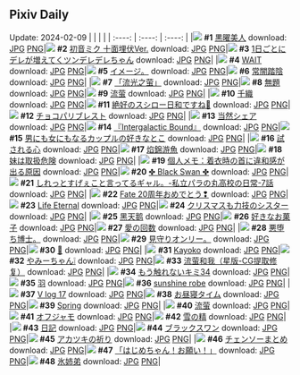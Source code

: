## Pixiv Daily
Update: 2024-02-09
|      |      |      |
| :----: | :----: | :----: |
|![](https://pixiv.microyu.workers.dev/c/240x480/img-master/img/2024/02/07/01/14/46/115826259_p0_master1200.jpg) **#1** [黒曜美人](https://www.pixiv.net/artworks/115826259) download: [JPG](https://pixiv.microyu.workers.dev/img-original/img/2024/02/07/01/14/46/115826259_p0.jpg) [PNG](https://pixiv.microyu.workers.dev/img-original/img/2024/02/07/01/14/46/115826259_p0.png)|![](https://pixiv.microyu.workers.dev/c/240x480/img-master/img/2024/02/07/12/04/37/115836561_p0_master1200.jpg) **#2** [初音ミク 十面埋伏Ver.](https://www.pixiv.net/artworks/115836561) download: [JPG](https://pixiv.microyu.workers.dev/img-original/img/2024/02/07/12/04/37/115836561_p0.jpg) [PNG](https://pixiv.microyu.workers.dev/img-original/img/2024/02/07/12/04/37/115836561_p0.png)|![](https://pixiv.microyu.workers.dev/c/240x480/img-master/img/2024/02/07/00/01/17/115826411_p0_master1200.jpg) **#3** [1日ごとにデレが増えてくツンデレデレちゃん](https://www.pixiv.net/artworks/115826411) download: [JPG](https://pixiv.microyu.workers.dev/img-original/img/2024/02/07/00/01/17/115826411_p0.jpg) [PNG](https://pixiv.microyu.workers.dev/img-original/img/2024/02/07/00/01/17/115826411_p0.png)|
|![](https://pixiv.microyu.workers.dev/c/240x480/img-master/img/2024/02/08/02/00/00/115855899_p0_master1200.jpg) **#4** [WAIT](https://www.pixiv.net/artworks/115855899) download: [JPG](https://pixiv.microyu.workers.dev/img-original/img/2024/02/08/02/00/00/115855899_p0.jpg) [PNG](https://pixiv.microyu.workers.dev/img-original/img/2024/02/08/02/00/00/115855899_p0.png)|![](https://pixiv.microyu.workers.dev/c/240x480/img-master/img/2024/02/07/20/58/07/115833615_p0_master1200.jpg) **#5** [イメージ。](https://www.pixiv.net/artworks/115833615) download: [JPG](https://pixiv.microyu.workers.dev/img-original/img/2024/02/07/20/58/07/115833615_p0.jpg) [PNG](https://pixiv.microyu.workers.dev/img-original/img/2024/02/07/20/58/07/115833615_p0.png)|![](https://pixiv.microyu.workers.dev/c/240x480/img-master/img/2024/02/08/00/00/45/115852684_p0_master1200.jpg) **#6** [常闇踏陰](https://www.pixiv.net/artworks/115852684) download: [JPG](https://pixiv.microyu.workers.dev/img-original/img/2024/02/08/00/00/45/115852684_p0.jpg) [PNG](https://pixiv.microyu.workers.dev/img-original/img/2024/02/08/00/00/45/115852684_p0.png)|
|![](https://pixiv.microyu.workers.dev/c/240x480/img-master/img/2024/02/08/13/21/47/115864464_p0_master1200.jpg) **#7** [「流光之萤」](https://www.pixiv.net/artworks/115864464) download: [JPG](https://pixiv.microyu.workers.dev/img-original/img/2024/02/08/13/21/47/115864464_p0.jpg) [PNG](https://pixiv.microyu.workers.dev/img-original/img/2024/02/08/13/21/47/115864464_p0.png)|![](https://pixiv.microyu.workers.dev/c/240x480/img-master/img/2024/02/07/20/53/42/115846668_p0_master1200.jpg) **#8** [無題](https://www.pixiv.net/artworks/115846668) download: [JPG](https://pixiv.microyu.workers.dev/img-original/img/2024/02/07/20/53/42/115846668_p0.jpg) [PNG](https://pixiv.microyu.workers.dev/img-original/img/2024/02/07/20/53/42/115846668_p0.png)|![](https://pixiv.microyu.workers.dev/c/240x480/img-master/img/2024/02/07/13/39/01/115837916_p0_master1200.jpg) **#9** [流萤](https://www.pixiv.net/artworks/115837916) download: [JPG](https://pixiv.microyu.workers.dev/img-original/img/2024/02/07/13/39/01/115837916_p0.jpg) [PNG](https://pixiv.microyu.workers.dev/img-original/img/2024/02/07/13/39/01/115837916_p0.png)|
|![](https://pixiv.microyu.workers.dev/c/240x480/img-master/img/2024/02/07/00/00/37/115826319_p0_master1200.jpg) **#10** [千織](https://www.pixiv.net/artworks/115826319) download: [JPG](https://pixiv.microyu.workers.dev/img-original/img/2024/02/07/00/00/37/115826319_p0.jpg) [PNG](https://pixiv.microyu.workers.dev/img-original/img/2024/02/07/00/00/37/115826319_p0.png)|![](https://pixiv.microyu.workers.dev/c/240x480/img-master/img/2024/02/07/00/00/34/115826311_p0_master1200.jpg) **#11** [絶好のスシロー日和ですね🌸](https://www.pixiv.net/artworks/115826311) download: [JPG](https://pixiv.microyu.workers.dev/img-original/img/2024/02/07/00/00/34/115826311_p0.jpg) [PNG](https://pixiv.microyu.workers.dev/img-original/img/2024/02/07/00/00/34/115826311_p0.png)|![](https://pixiv.microyu.workers.dev/c/240x480/img-master/img/2024/02/07/20/30/03/115845974_p0_master1200.jpg) **#12** [チョコパリブレスト](https://www.pixiv.net/artworks/115845974) download: [JPG](https://pixiv.microyu.workers.dev/img-original/img/2024/02/07/20/30/03/115845974_p0.jpg) [PNG](https://pixiv.microyu.workers.dev/img-original/img/2024/02/07/20/30/03/115845974_p0.png)|
|![](https://pixiv.microyu.workers.dev/c/240x480/img-master/img/2024/02/07/22/54/35/115850418_p0_master1200.jpg) **#13** [当然シェア](https://www.pixiv.net/artworks/115850418) download: [JPG](https://pixiv.microyu.workers.dev/img-original/img/2024/02/07/22/54/35/115850418_p0.jpg) [PNG](https://pixiv.microyu.workers.dev/img-original/img/2024/02/07/22/54/35/115850418_p0.png)|![](https://pixiv.microyu.workers.dev/c/240x480/img-master/img/2024/02/07/18/23/32/115842641_p0_master1200.jpg) **#14** [『Intergalactic Bound』](https://www.pixiv.net/artworks/115842641) download: [JPG](https://pixiv.microyu.workers.dev/img-original/img/2024/02/07/18/23/32/115842641_p0.jpg) [PNG](https://pixiv.microyu.workers.dev/img-original/img/2024/02/07/18/23/32/115842641_p0.png)|![](https://pixiv.microyu.workers.dev/c/240x480/img-master/img/2024/02/08/00/01/46/115852811_p0_master1200.jpg) **#15** [男にも女にもなるカップルの好きなとこ](https://www.pixiv.net/artworks/115852811) download: [JPG](https://pixiv.microyu.workers.dev/img-original/img/2024/02/08/00/01/46/115852811_p0.jpg) [PNG](https://pixiv.microyu.workers.dev/img-original/img/2024/02/08/00/01/46/115852811_p0.png)|
|![](https://pixiv.microyu.workers.dev/c/240x480/img-master/img/2024/02/08/16/27/41/115867265_p0_master1200.jpg) **#16** [試される心](https://www.pixiv.net/artworks/115867265) download: [JPG](https://pixiv.microyu.workers.dev/img-original/img/2024/02/08/16/27/41/115867265_p0.jpg) [PNG](https://pixiv.microyu.workers.dev/img-original/img/2024/02/08/16/27/41/115867265_p0.png)|![](https://pixiv.microyu.workers.dev/c/240x480/img-master/img/2024/02/07/17/40/08/115841617_p0_master1200.jpg) **#17** [焰錦游魚](https://www.pixiv.net/artworks/115841617) download: [JPG](https://pixiv.microyu.workers.dev/img-original/img/2024/02/07/17/40/08/115841617_p0.jpg) [PNG](https://pixiv.microyu.workers.dev/img-original/img/2024/02/07/17/40/08/115841617_p0.png)|![](https://pixiv.microyu.workers.dev/c/240x480/img-master/img/2024/02/07/13/29/33/115837764_p0_master1200.jpg) **#18** [妹は取扱危険](https://www.pixiv.net/artworks/115837764) download: [JPG](https://pixiv.microyu.workers.dev/img-original/img/2024/02/07/13/29/33/115837764_p0.jpg) [PNG](https://pixiv.microyu.workers.dev/img-original/img/2024/02/07/13/29/33/115837764_p0.png)|
|![](https://pixiv.microyu.workers.dev/c/240x480/img-master/img/2024/02/08/06/00/06/115858829_p0_master1200.jpg) **#19** [個人メモ：着衣時の首に違和感が出る原因](https://www.pixiv.net/artworks/115858829) download: [JPG](https://pixiv.microyu.workers.dev/img-original/img/2024/02/08/06/00/06/115858829_p0.jpg) [PNG](https://pixiv.microyu.workers.dev/img-original/img/2024/02/08/06/00/06/115858829_p0.png)|![](https://pixiv.microyu.workers.dev/c/240x480/img-master/img/2024/02/07/15/54/13/115839833_p0_master1200.jpg) **#20** [✤ Black Swan ✤](https://www.pixiv.net/artworks/115839833) download: [JPG](https://pixiv.microyu.workers.dev/img-original/img/2024/02/07/15/54/13/115839833_p0.jpg) [PNG](https://pixiv.microyu.workers.dev/img-original/img/2024/02/07/15/54/13/115839833_p0.png)|![](https://pixiv.microyu.workers.dev/c/240x480/img-master/img/2024/02/08/00/03/36/115852926_p0_master1200.jpg) **#21** [しれっとすげぇこと言ってるギャル。-私立パラの丸高校の日常-7話](https://www.pixiv.net/artworks/115852926) download: [JPG](https://pixiv.microyu.workers.dev/img-original/img/2024/02/08/00/03/36/115852926_p0.jpg) [PNG](https://pixiv.microyu.workers.dev/img-original/img/2024/02/08/00/03/36/115852926_p0.png)|
|![](https://pixiv.microyu.workers.dev/c/240x480/img-master/img/2024/02/07/01/30/01/115828762_p0_master1200.jpg) **#22** [Fate 20周年おめでとう❢](https://www.pixiv.net/artworks/115828762) download: [JPG](https://pixiv.microyu.workers.dev/img-original/img/2024/02/07/01/30/01/115828762_p0.jpg) [PNG](https://pixiv.microyu.workers.dev/img-original/img/2024/02/07/01/30/01/115828762_p0.png)|![](https://pixiv.microyu.workers.dev/c/240x480/img-master/img/2024/02/08/00/01/10/115852753_p0_master1200.jpg) **#23** [Life Eternal](https://www.pixiv.net/artworks/115852753) download: [JPG](https://pixiv.microyu.workers.dev/img-original/img/2024/02/08/00/01/10/115852753_p0.jpg) [PNG](https://pixiv.microyu.workers.dev/img-original/img/2024/02/08/00/01/10/115852753_p0.png)|![](https://pixiv.microyu.workers.dev/c/240x480/img-master/img/2024/02/08/18/34/08/115869822_p0_master1200.jpg) **#24** [クリスマスも力技のシスター](https://www.pixiv.net/artworks/115869822) download: [JPG](https://pixiv.microyu.workers.dev/img-original/img/2024/02/08/18/34/08/115869822_p0.jpg) [PNG](https://pixiv.microyu.workers.dev/img-original/img/2024/02/08/18/34/08/115869822_p0.png)|
|![](https://pixiv.microyu.workers.dev/c/240x480/img-master/img/2024/02/07/15/01/48/115839107_p0_master1200.jpg) **#25** [黑天鹅](https://www.pixiv.net/artworks/115839107) download: [JPG](https://pixiv.microyu.workers.dev/img-original/img/2024/02/07/15/01/48/115839107_p0.jpg) [PNG](https://pixiv.microyu.workers.dev/img-original/img/2024/02/07/15/01/48/115839107_p0.png)|![](https://pixiv.microyu.workers.dev/c/240x480/img-master/img/2024/02/08/18/12/44/115869316_p0_master1200.jpg) **#26** [好きなお菓子](https://www.pixiv.net/artworks/115869316) download: [JPG](https://pixiv.microyu.workers.dev/img-original/img/2024/02/08/18/12/44/115869316_p0.jpg) [PNG](https://pixiv.microyu.workers.dev/img-original/img/2024/02/08/18/12/44/115869316_p0.png)|![](https://pixiv.microyu.workers.dev/c/240x480/img-master/img/2024/02/08/00/02/50/115852889_p0_master1200.jpg) **#27** [愛の回数](https://www.pixiv.net/artworks/115852889) download: [JPG](https://pixiv.microyu.workers.dev/img-original/img/2024/02/08/00/02/50/115852889_p0.jpg) [PNG](https://pixiv.microyu.workers.dev/img-original/img/2024/02/08/00/02/50/115852889_p0.png)|
|![](https://pixiv.microyu.workers.dev/c/240x480/img-master/img/2024/02/07/21/55/21/115832782_p0_master1200.jpg) **#28** [悪堕ち博士。](https://www.pixiv.net/artworks/115832782) download: [JPG](https://pixiv.microyu.workers.dev/img-original/img/2024/02/07/21/55/21/115832782_p0.jpg) [PNG](https://pixiv.microyu.workers.dev/img-original/img/2024/02/07/21/55/21/115832782_p0.png)|![](https://pixiv.microyu.workers.dev/c/240x480/img-master/img/2024/02/07/20/00/57/115845170_p0_master1200.jpg) **#29** [見守りオンリー。](https://www.pixiv.net/artworks/115845170) download: [JPG](https://pixiv.microyu.workers.dev/img-original/img/2024/02/07/20/00/57/115845170_p0.jpg) [PNG](https://pixiv.microyu.workers.dev/img-original/img/2024/02/07/20/00/57/115845170_p0.png)|![](https://pixiv.microyu.workers.dev/c/240x480/img-master/img/2024/02/08/00/00/33/115852656_p0_master1200.jpg) **#30** [💝](https://www.pixiv.net/artworks/115852656) download: [JPG](https://pixiv.microyu.workers.dev/img-original/img/2024/02/08/00/00/33/115852656_p0.jpg) [PNG](https://pixiv.microyu.workers.dev/img-original/img/2024/02/08/00/00/33/115852656_p0.png)|
|![](https://pixiv.microyu.workers.dev/c/240x480/img-master/img/2024/02/07/00/00/20/115826270_p0_master1200.jpg) **#31** [Kayoko](https://www.pixiv.net/artworks/115826270) download: [JPG](https://pixiv.microyu.workers.dev/img-original/img/2024/02/07/00/00/20/115826270_p0.jpg) [PNG](https://pixiv.microyu.workers.dev/img-original/img/2024/02/07/00/00/20/115826270_p0.png)|![](https://pixiv.microyu.workers.dev/c/240x480/img-master/img/2024/02/07/18/28/50/115842750_p0_master1200.jpg) **#32** [やみーちゃん❕](https://www.pixiv.net/artworks/115842750) download: [JPG](https://pixiv.microyu.workers.dev/img-original/img/2024/02/07/18/28/50/115842750_p0.jpg) [PNG](https://pixiv.microyu.workers.dev/img-original/img/2024/02/07/18/28/50/115842750_p0.png)|![](https://pixiv.microyu.workers.dev/c/240x480/img-master/img/2024/02/07/02/30/56/115829741_p0_master1200.jpg) **#33** [流萤和我（星版-CG提取修复）](https://www.pixiv.net/artworks/115829741) download: [JPG](https://pixiv.microyu.workers.dev/img-original/img/2024/02/07/02/30/56/115829741_p0.jpg) [PNG](https://pixiv.microyu.workers.dev/img-original/img/2024/02/07/02/30/56/115829741_p0.png)|
|![](https://pixiv.microyu.workers.dev/c/240x480/img-master/img/2024/02/08/00/05/54/115853043_p0_master1200.jpg) **#34** [もう触れないキミ34](https://www.pixiv.net/artworks/115853043) download: [JPG](https://pixiv.microyu.workers.dev/img-original/img/2024/02/08/00/05/54/115853043_p0.jpg) [PNG](https://pixiv.microyu.workers.dev/img-original/img/2024/02/08/00/05/54/115853043_p0.png)|![](https://pixiv.microyu.workers.dev/c/240x480/img-master/img/2024/02/07/19/00/04/115843495_p0_master1200.jpg) **#35** [羽](https://www.pixiv.net/artworks/115843495) download: [JPG](https://pixiv.microyu.workers.dev/img-original/img/2024/02/07/19/00/04/115843495_p0.jpg) [PNG](https://pixiv.microyu.workers.dev/img-original/img/2024/02/07/19/00/04/115843495_p0.png)|![](https://pixiv.microyu.workers.dev/c/240x480/img-master/img/2024/02/07/14/10/37/115838362_p0_master1200.jpg) **#36** [sunshine robe](https://www.pixiv.net/artworks/115838362) download: [JPG](https://pixiv.microyu.workers.dev/img-original/img/2024/02/07/14/10/37/115838362_p0.jpg) [PNG](https://pixiv.microyu.workers.dev/img-original/img/2024/02/07/14/10/37/115838362_p0.png)|
|![](https://pixiv.microyu.workers.dev/c/240x480/img-master/img/2024/02/07/12/36/49/115837037_p0_master1200.jpg) **#37** [V log 17](https://www.pixiv.net/artworks/115837037) download: [JPG](https://pixiv.microyu.workers.dev/img-original/img/2024/02/07/12/36/49/115837037_p0.jpg) [PNG](https://pixiv.microyu.workers.dev/img-original/img/2024/02/07/12/36/49/115837037_p0.png)|![](https://pixiv.microyu.workers.dev/c/240x480/img-master/img/2024/02/07/10/52/02/115835404_p0_master1200.jpg) **#38** [お昼寝タイム](https://www.pixiv.net/artworks/115835404) download: [JPG](https://pixiv.microyu.workers.dev/img-original/img/2024/02/07/10/52/02/115835404_p0.jpg) [PNG](https://pixiv.microyu.workers.dev/img-original/img/2024/02/07/10/52/02/115835404_p0.png)|![](https://pixiv.microyu.workers.dev/c/240x480/img-master/img/2024/02/08/03/29/43/115855194_p0_master1200.jpg) **#39** [Spring](https://www.pixiv.net/artworks/115855194) download: [JPG](https://pixiv.microyu.workers.dev/img-original/img/2024/02/08/03/29/43/115855194_p0.jpg) [PNG](https://pixiv.microyu.workers.dev/img-original/img/2024/02/08/03/29/43/115855194_p0.png)|
|![](https://pixiv.microyu.workers.dev/c/240x480/img-master/img/2024/02/08/01/12/51/115854927_p0_master1200.jpg) **#40** [流萤](https://www.pixiv.net/artworks/115854927) download: [JPG](https://pixiv.microyu.workers.dev/img-original/img/2024/02/08/01/12/51/115854927_p0.jpg) [PNG](https://pixiv.microyu.workers.dev/img-original/img/2024/02/08/01/12/51/115854927_p0.png)|![](https://pixiv.microyu.workers.dev/c/240x480/img-master/img/2024/02/08/00/15/06/115853421_p0_master1200.jpg) **#41** [オフジャモ](https://www.pixiv.net/artworks/115853421) download: [JPG](https://pixiv.microyu.workers.dev/img-original/img/2024/02/08/00/15/06/115853421_p0.jpg) [PNG](https://pixiv.microyu.workers.dev/img-original/img/2024/02/08/00/15/06/115853421_p0.png)|![](https://pixiv.microyu.workers.dev/c/240x480/img-master/img/2024/02/07/14/21/04/115838478_p0_master1200.jpg) **#42** [雪の精](https://www.pixiv.net/artworks/115838478) download: [JPG](https://pixiv.microyu.workers.dev/img-original/img/2024/02/07/14/21/04/115838478_p0.jpg) [PNG](https://pixiv.microyu.workers.dev/img-original/img/2024/02/07/14/21/04/115838478_p0.png)|
|![](https://pixiv.microyu.workers.dev/c/240x480/img-master/img/2024/02/08/22/29/35/115876490_p0_master1200.jpg) **#43** [日記](https://www.pixiv.net/artworks/115876490) download: [JPG](https://pixiv.microyu.workers.dev/img-original/img/2024/02/08/22/29/35/115876490_p0.jpg) [PNG](https://pixiv.microyu.workers.dev/img-original/img/2024/02/08/22/29/35/115876490_p0.png)|![](https://pixiv.microyu.workers.dev/c/240x480/img-master/img/2024/02/07/20/35/18/115846149_p0_master1200.jpg) **#44** [ブラックスワン](https://www.pixiv.net/artworks/115846149) download: [JPG](https://pixiv.microyu.workers.dev/img-original/img/2024/02/07/20/35/18/115846149_p0.jpg) [PNG](https://pixiv.microyu.workers.dev/img-original/img/2024/02/07/20/35/18/115846149_p0.png)|![](https://pixiv.microyu.workers.dev/c/240x480/img-master/img/2024/02/07/14/26/16/115838577_p0_master1200.jpg) **#45** [アカツキの祈り](https://www.pixiv.net/artworks/115838577) download: [JPG](https://pixiv.microyu.workers.dev/img-original/img/2024/02/07/14/26/16/115838577_p0.jpg) [PNG](https://pixiv.microyu.workers.dev/img-original/img/2024/02/07/14/26/16/115838577_p0.png)|
|![](https://pixiv.microyu.workers.dev/c/240x480/img-master/img/2024/02/07/14/27/37/115838605_p0_master1200.jpg) **#46** [チェンソーまとめ](https://www.pixiv.net/artworks/115838605) download: [JPG](https://pixiv.microyu.workers.dev/img-original/img/2024/02/07/14/27/37/115838605_p0.jpg) [PNG](https://pixiv.microyu.workers.dev/img-original/img/2024/02/07/14/27/37/115838605_p0.png)|![](https://pixiv.microyu.workers.dev/c/240x480/img-master/img/2024/02/07/10/51/38/115835396_p0_master1200.jpg) **#47** [「はじめちゃん！お願い！」](https://www.pixiv.net/artworks/115835396) download: [JPG](https://pixiv.microyu.workers.dev/img-original/img/2024/02/07/10/51/38/115835396_p0.jpg) [PNG](https://pixiv.microyu.workers.dev/img-original/img/2024/02/07/10/51/38/115835396_p0.png)|![](https://pixiv.microyu.workers.dev/c/240x480/img-master/img/2024/02/07/14/25/01/115838557_p0_master1200.jpg) **#48** [氷姉弟](https://www.pixiv.net/artworks/115838557) download: [JPG](https://pixiv.microyu.workers.dev/img-original/img/2024/02/07/14/25/01/115838557_p0.jpg) [PNG](https://pixiv.microyu.workers.dev/img-original/img/2024/02/07/14/25/01/115838557_p0.png)|
